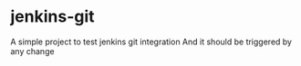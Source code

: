 # jenkins-git


A simple project to test jenkins git integration
And it should be triggered by any change
